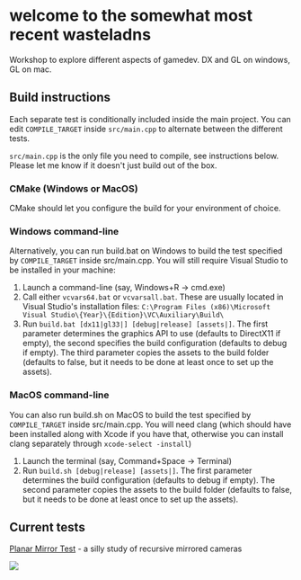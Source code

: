 # welcome to the somewhat most recent wasteladns

Workshop to explore different aspects of gamedev. DX and GL on windows, GL on mac.

## Build instructions

Each separate test is conditionally included inside the main project. You can edit `COMPILE_TARGET` inside `src/main.cpp` to alternate between the different tests.

`src/main.cpp` is the only file you need to compile, see instructions below. Please let me know if it doesn't just build out of the box.


### CMake (Windows or MacOS)

CMake should let you configure the build for your environment of choice. 

### Windows command-line 

Alternatively, you can run build.bat on Windows to build the test specified by `COMPILE_TARGET` inside src/main.cpp. You will still require Visual Studio to be installed in your machine:

1. Launch a command-line (say, Windows+R -> cmd.exe)
2. Call either `vcvars64.bat` or `vcvarsall.bat`. These are usually located in Visual Studio's installation files: `C:\Program Files (x86)\Microsoft Visual Studio\{Year}\{Edition}\VC\Auxiliary\Build\`
3. Run `build.bat [dx11|gl33|] [debug|release] [assets|]`. The first parameter determines the graphics API to use (defaults to DirectX11 if empty), the second specifies the build configuration (defaults to debug if empty). The third parameter copies the assets to the build folder (defaults to false, but it needs to be done at least once to set up the assets).

### MacOS command-line 

You can also run build.sh on MacOS to build the test specified by `COMPILE_TARGET` inside src/main.cpp. You will need clang (which should have been installed along with Xcode if you have that, otherwise you can install clang separately through `xcode-select -install`)

1. Launch the terminal (say, Command+Space -> Terminal)
2. Run `build.sh [debug|release] [assets|]`. The first parameter determines the build configuration (defaults to debug if empty). The second parameter copies the assets to the build folder (defaults to false, but it needs to be done at least once to set up the assets).

## Current tests

[Planar Mirror Test](src/TestMirrors/README.md) - a silly study of recursive mirrored cameras

![](src/TestMirrors/summary.gif)